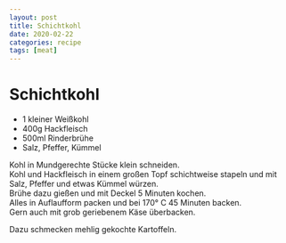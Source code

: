 ```yaml
---
layout: post
title: Schichtkohl
date: 2020-02-22
categories: recipe
tags: [meat]
---
```

# Schichtkohl

- 1 kleiner Weißkohl
- 400g Hackfleisch
- 500ml Rinderbrühe
- Salz, Pfeffer, Kümmel

Kohl in Mundgerechte Stücke klein schneiden.  
Kohl und Hackfleisch in einem großen Topf schichtweise stapeln und mit Salz, Pfeffer und etwas Kümmel würzen.  
Brühe dazu gießen und mit Deckel 5 Minuten kochen.  
Alles in Auflaufform packen und bei 170° C 45 Minuten backen.  
Gern auch mit grob geriebenem Käse überbacken.  
  
Dazu schmecken mehlig gekochte Kartoffeln.  
